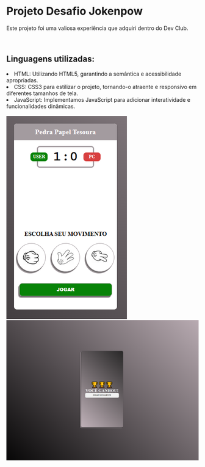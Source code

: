 <h1>Projeto Desafio Jokenpow</h1>
<p>Este projeto foi uma valiosa experiência que adquiri dentro do Dev Club.</p>
<br>
<h2>Linguagens utilizadas:</h2>
<lo>
  <li>HTML: Utilizando HTML5, garantindo a semântica e acessibilidade apropriadas.</li>
  <li>CSS: CSS3 para estilizar o projeto, tornando-o atraente e responsivo em diferentes tamanhos de tela.</li>
  <li>JavaScript: Implementamos JavaScript para adicionar interatividade e funcionalidades dinâmicas.</li>
</lo>
<br>
<img src="https://github.com/Josetelma/Projeto-Desafio-Jokenpow/blob/main/assets/images/Jokenpow2.PNG?raw=true"/>
<img src="https://github.com/Josetelma/Projeto-Desafio-Jokenpow/blob/main/assets/images/Jokenpow.PNG?raw=true"/>

